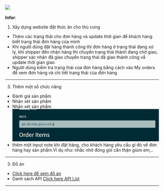 [![](https://img.shields.io/badge/Gmail-ducduonght98%40gmail.com-red)](mailto:ducduonght98@gmail.com)

**Infor**:
1. Xây dựng website đặt thức ăn cho thú cưng
  - Thêm các trạng thái cho đơn hàng và update thời gian để khách hàng biết trạng thái đơn hàng của mình
  - Khi người dùng đặt hàng thành công thì đơn hàng ở trạng thái đang xử lý, khi shipper đến nhận hàng thì chuyển trạng thái thành đang chờ giao, shipper xác nhận đã giao chuyển trạng thái đã giao thành công vầ update thời gian giao
  - Người dùng kiểm tra trạng thái của đơn hàng bằng cách vào My orders để xem đơn hàng và chi tiết trạng thái của đơn hàng
---
3. Thêm một số chức năng
  - Đánh giá sản phẩm
  - Nhận xét sản phẩm
  - Nhận xét sản phẩm![alt](pic/note.PNG)
  - thêm một input note khi đặt hàng, cho khách hàng yêu cầu gì đó về đơn hàng hay sản phẩm.Ví dụ như: nhắc nhở đóng gói cẩn thận giùm em,..
---
3. Đồ án
  - [Click here để xem đồ án](https://pet-callmeduc.herokuapp.com/)
  - Danh sách API [Click here API List](https://docs.google.com/spreadsheets/d/1G14JJEBfj7JL_42R1i6nRDpkCCIURwV7wiHNe1OTymc/edit?usp=sharing)
---
